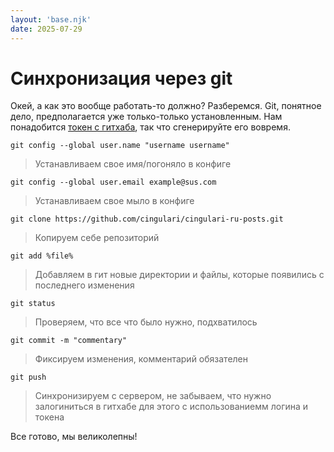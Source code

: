 ```yaml
---
layout: 'base.njk'
date: 2025-07-29
---
```


# Синхронизация через git

Окей, а как это вообще работать-то должно? Разберемся. Git, понятное дело, предполагается уже только-только установленным. Нам понадобится [токен с гитхаба](https://github.com/settings/personal-access-tokens), так что сгенерируйте его вовремя.

`git config --global user.name "username username"`
>Устанавливаем свое имя/погоняло в конфиге

`git config --global user.email example@sus.com`
>Устанавливаем свое мыло в конфиге

`git clone https://github.com/cingulari/cingulari-ru-posts.git`
>Копируем себе репозиторий

`git add %file%`
>Добавляем в гит новые директории и файлы, которые появились с последнего изменения

`git status`
>Проверяем, что все что было нужно, подхватилось

`git commit -m "commentary"`
>Фиксируем изменения, комментарий обязателен

`git push`
>Синхронизируем с сервером, не забываем, что нужно залогиниться в гитхабе для этого с использованиемм логина и токена

Все готово, мы великолепны!
